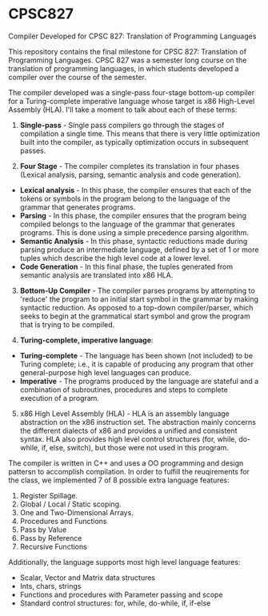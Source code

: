 CPSC827
=======

Compiler Developed for CPSC 827: Translation of Programming Languages

This repository contains the final milestone for CPSC 827: Translation of Programming Languages.  CPSC 827 was a
semester long course on the translation of programming languages, in which students developed a compiler over the course
of the semester.

The compiler developed was a single-pass four-stage bottom-up compiler for a Turing-complete imperative
language whose target is x86 High-Level Assembly (HLA).  I'll take a moment to talk about each of these terms:

1. **Single-pass** - Single pass compilers go through the stages of compilation a single time.  This means that there is very little optimization built into the compiler, as typically optimization occurs in subsequent passes.

2. **Four Stage** - The compiler completes its translation in four phases (Lexical analysis, parsing, semantic analysis and code generation).

  + **Lexical analysis** - In this phase, the compiler ensures that each of the tokens or symbols in the program belong to the language of the grammar that generates programs.
  + **Parsing** - In this phase, the compiler ensures that the program being compiled belongs to the language of the grammar that generates programs.  This is done using a simple precedence parsing algorithm.
  + **Semantic Analysis** - In this phase, syntactic reductions made during parsing produce an intermediate language, defined by a set of 1 or more tuples which describe the high level code at a lower level.
  + **Code Generation** - In this final phase, the tuples generated from semantic analysis are translated into x86 HLA.

3. **Bottom-Up Compiler** - The compiler parses programs by attempting to 'reduce' the program to an initial start symbol in the grammar by making syntactic reduction.  As opposed to a top-down compiler/parser, which seeks to begin at the grammatical start symbol and grow the program that is trying to be compiled.

4. **Turing-complete, imperative language**:
  + **Turing-complete** - The language has been shown (not included) to be Turing complete; i.e., it is capable of producing any program that other general-purpose high level languages can produce.
  + **Imperative** - The programs produced by the language are stateful and a combination of subroutines, procedures and steps to complete execution of a program.
5. x86 High Level Assembly (HLA) - HLA is an assembly language abstraction on the x86 instruction set.  The abstraction mainly concerns the different dialects of x86 and provides a unified and consistent syntax.  HLA also provides high level control structures (for, while, do-while, if, else, switch), but those were not used in this program.

The compiler is written in C++ and uses a OO programming and design pattersn to accomplish compilation.  In order to fulfill the reuqirements for the class, we implemented 7 of 8 possible extra language features:
  1. Register Spillage.
  2. Global / Local / Static scoping.
  3. One and Two-Dimensional Arrays.
  4. Procedures and Functions
  5. Pass by Value
  6. Pass by Reference
  7. Recursive Functions

Additionally, the language supports most high level language features:
  * Scalar, Vector and Matrix data structures
  * Ints, chars, strings
  * Functions and procedures with Parameter passing and scope
  * Standard control structures: for, while, do-while, if, if-else
